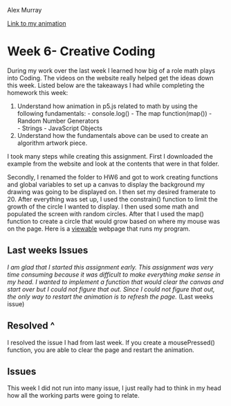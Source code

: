 Alex Murray

[Link to my animation](https://a25murray.github.io/120-work/HW6/)

# Week 6- Creative Coding

  During my work over the last week I learned how big of a role math plays into Coding. The videos on the website really helped get the ideas down this week. Listed below are the takeaways I had while completing the homework this week:

  1. Understand how animation in p5.js related to math by using the following fundamentals:
    - console.log()
    - The map function(map())
    - Random Number Generators  
    - Strings
    - JavaScript Objects
  2. Understand how the fundamentals above can be used to create an algorithm artwork piece.

I took many steps while creating this assignment. First I downloaded the example from the website and look at the contents that were in that folder.

Secondly, I renamed the folder to HW6 and got to work creating functions and global variables to set up a canvas to display the background my drawing was going to be displayed on. I then set my desired framerate to 20. After everything was set up, I used the constrain() function to limit the growth of the circle I wanted to display. I then used some math and populated the screen with random circles. After that I used the map() function to create a circle that would grow based on where my mouse was on the page. Here is a [viewable](https://a25murray.github.io/120-work/HW6/) webpage that runs my program.

## Last weeks Issues

  *I am glad that I started this assignment early. This assignment was very time consuming because it was difficult to make everything make sense in my head. I wanted to implement a function that would clear the canvas and start over but I could not figure that out. Since I could not figure that out, the only way to restart the animation is to refresh the page.* (Last weeks issue)

  ## Resolved ^

  I resolved the issue I had from last week. If you create a mousePressed() function, you are able to clear the page and restart the animation.

  ## Issues
  This week I did not run into many issue, I just really had to think in my head how all the working parts were going to relate.
